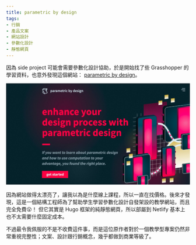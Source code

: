 ```yaml
---
title: parametric by design
tags:
- 行銷
- 產品文案
- 網站設計
- 參數化設計
- 靜態網頁
---
```


因為 side project 可能會需要參數化設計協助，於是開始找了些 Grasshopper 的學習資料，也意外發現這個網站：
[parametric by design](https://parametricbydesign.com/)。

![parematric by design 首頁文案](images/parametric-by-design.jpg)

因為網站做得太漂亮了，讓我以為是什麼線上課程，所以一直在找價格。後來才發現，這是一個結構工程師為了幫助學生學習參數化設計自發架設的教學網站，而且完全免費😮！ 但它其實是 Hugo 框架的純靜態網頁，所以部屬到 Netlify 基本上也不太需要什麼固定成本。

不過最令我佩服的不是不收費這件事，而是這位原作者對於一個教學型專案仍然非常重視完整性；文案、設計跟行銷概念，幾乎都做到商業等級了。
